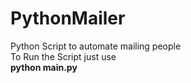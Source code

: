 # PythonMailer
Python Script to automate mailing people<br />
To Run the Script just use<br />
<b>python main.py</b>
